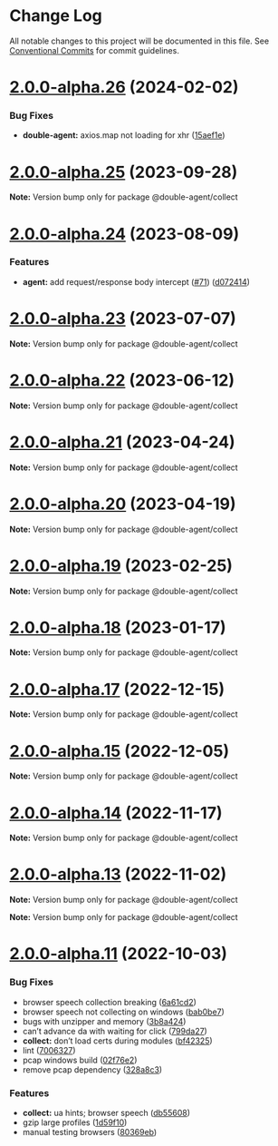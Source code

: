# Change Log

All notable changes to this project will be documented in this file.
See [Conventional Commits](https://conventionalcommits.org) for commit guidelines.

# [2.0.0-alpha.26](https://github.com/ulixee/unblocked/compare/v2.0.0-alpha.25...v2.0.0-alpha.26) (2024-02-02)

### Bug Fixes

- **double-agent:** axios.map not loading for xhr ([15aef1e](https://github.com/ulixee/unblocked/commit/15aef1ea5a40b30d0af01d20567e5f2a32d027bb))

# [2.0.0-alpha.25](https://github.com/ulixee/unblocked/compare/v2.0.0-alpha.24...v2.0.0-alpha.25) (2023-09-28)

**Note:** Version bump only for package @double-agent/collect

# [2.0.0-alpha.24](https://github.com/ulixee/unblocked/compare/v2.0.0-alpha.23...v2.0.0-alpha.24) (2023-08-09)

### Features

- **agent:** add request/response body intercept ([#71](https://github.com/ulixee/unblocked/issues/71)) ([d072414](https://github.com/ulixee/unblocked/commit/d072414c50d4800a6adfa2b0795b8f72c05bdf9f))

# [2.0.0-alpha.23](https://github.com/ulixee/unblocked/compare/v2.0.0-alpha.22...v2.0.0-alpha.23) (2023-07-07)

**Note:** Version bump only for package @double-agent/collect

# [2.0.0-alpha.22](https://github.com/ulixee/unblocked/compare/v2.0.0-alpha.21...v2.0.0-alpha.22) (2023-06-12)

**Note:** Version bump only for package @double-agent/collect

# [2.0.0-alpha.21](https://github.com/ulixee/unblocked/compare/v2.0.0-alpha.20...v2.0.0-alpha.21) (2023-04-24)

**Note:** Version bump only for package @double-agent/collect

# [2.0.0-alpha.20](https://github.com/ulixee/unblocked/compare/v2.0.0-alpha.18...v2.0.0-alpha.20) (2023-04-19)

**Note:** Version bump only for package @double-agent/collect

# [2.0.0-alpha.19](https://github.com/ulixee/unblocked/compare/v2.0.0-alpha.18...v2.0.0-alpha.19) (2023-02-25)

**Note:** Version bump only for package @double-agent/collect

# [2.0.0-alpha.18](https://github.com/ulixee/unblocked/compare/v2.0.0-alpha.17...v2.0.0-alpha.18) (2023-01-17)

**Note:** Version bump only for package @double-agent/collect

# [2.0.0-alpha.17](https://github.com/ulixee/unblocked/compare/v2.0.0-alpha.15...v2.0.0-alpha.17) (2022-12-15)

**Note:** Version bump only for package @double-agent/collect

# [2.0.0-alpha.15](https://github.com/ulixee/unblocked/compare/v2.0.0-alpha.14...v2.0.0-alpha.15) (2022-12-05)

**Note:** Version bump only for package @double-agent/collect

# [2.0.0-alpha.14](https://github.com/ulixee/unblocked/compare/v2.0.0-alpha.13...v2.0.0-alpha.14) (2022-11-17)

**Note:** Version bump only for package @double-agent/collect

# [2.0.0-alpha.13](https://github.com/ulixee/unblocked/compare/v2.0.0-alpha.12...v2.0.0-alpha.13) (2022-11-02)

**Note:** Version bump only for package @double-agent/collect

**Note:** Version bump only for package @double-agent/collect

# [2.0.0-alpha.11](https://github.com/ulixee/unblocked/compare/v1.0.1...v2.0.0-alpha.11) (2022-10-03)

### Bug Fixes

- browser speech collection breaking ([6a61cd2](https://github.com/ulixee/unblocked/commit/6a61cd27538d2f3c9a1b6e823a68b498293c680b))
- browser speech not collecting on windows ([bab0be7](https://github.com/ulixee/unblocked/commit/bab0be717f1c8ad6ea7a252a493136b22ebd50f2))
- bugs with unzipper and memory ([3b8a424](https://github.com/ulixee/unblocked/commit/3b8a424109a7109107b48e0742665f943e5dfa80))
- can’t advance da with waiting for click ([799da27](https://github.com/ulixee/unblocked/commit/799da275bff9efd6e6e8bb3736c8e5c28709a455))
- **collect:** don’t load certs during modules ([bf42325](https://github.com/ulixee/unblocked/commit/bf4232587953c25499a4aa4f104a22172c10158a))
- lint ([7006327](https://github.com/ulixee/unblocked/commit/70063270438ad5e354a6ec1d32dbc4c57c9a0227))
- pcap windows build ([02f76e2](https://github.com/ulixee/unblocked/commit/02f76e273a35d60d3ddb968e2080e155c5fce5bf))
- remove pcap dependency ([328a8c3](https://github.com/ulixee/unblocked/commit/328a8c340433e266fddd68ee7ff1638af1eb58dd))

### Features

- **collect:** ua hints; browser speech ([db55608](https://github.com/ulixee/unblocked/commit/db55608b1025178c175397ce00c5ae67a7237e00))
- gzip large profiles ([1d59f10](https://github.com/ulixee/unblocked/commit/1d59f10c9aceb878cdbd3f51b9e28e60b78413c4))
- manual testing browsers ([80369eb](https://github.com/ulixee/unblocked/commit/80369eba36e039dfa5a0e00150cb9800afcedecb))
